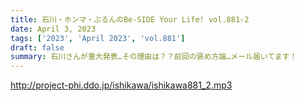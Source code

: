 ```yaml
---
title: 石川・ホンマ・ぶるんのBe-SIDE Your Life! vol.881-2
date: April 3, 2023
tags: ['2023', 'April 2023', 'vol.881']
draft: false
summary: 石川さんが重大発表…その理由は？？前回の褒め方論…メール届いてます！
---
```


http://project-phi.ddo.jp/ishikawa/ishikawa881_2.mp3